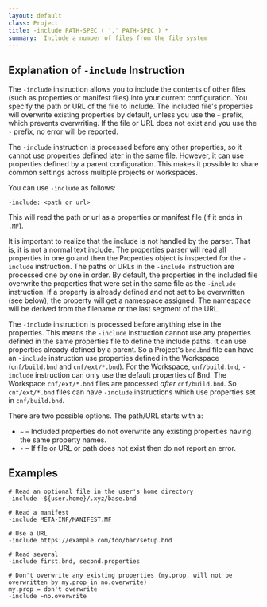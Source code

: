 ```yaml
---
layout: default
class: Project
title: -include PATH-SPEC ( ',' PATH-SPEC ) * 
summary:  Include a number of files from the file system
---
```


## Explanation of `-include` Instruction

The `-include` instruction allows you to include the contents of other files (such as properties or manifest files) into your current configuration. You specify the path or URL of the file to include. The included file's properties will overwrite existing properties by default, unless you use the `~` prefix, which prevents overwriting. If the file or URL does not exist and you use the `-` prefix, no error will be reported.

The `-include` instruction is processed before any other properties, so it cannot use properties defined later in the same file. However, it can use properties defined by a parent configuration. This makes it possible to share common settings across multiple projects or workspaces.


You can use `-include` as follows:

	-include: <path or url>

This will read the path or url as a properties or manifest file (if it ends in `.MF`). 

It is important to realize that the include is not handled by the parser.
That is, it is not a normal text include.
The properties parser will read all properties in one go and then the Properties object is inspected for the `-include` instruction.
The paths or URLs in the `-include` instruction are processed one by one in order.
By default, the properties in the included file overwrite the properties that were set in the same file as the `-include` instruction.
If a property is already defined and not set to be overwritten (see below), the property will get a namespace assigned.
The namespace will be derived from the filename or the last segment of the URL.

The `-include` instruction is processed before anything else in the properties.
This means the `-include` instruction cannot use any properties defined in the same properties file to define the include paths.
It can use properties already defined by a parent.
So a Project's `bnd.bnd` file can have an `-include` instruction use properties defined in the Workspace (`cnf/build.bnd` and `cnf/ext/*.bnd`).
For the Workspace, `cnf/build.bnd`, `-include` instruction can only use the default properties of Bnd.
The Workspace `cnf/ext/*.bnd` files are processed _after_ `cnf/build.bnd`.
So `cnf/ext/*.bnd` files can have `-include` instructions which use properties set in `cnf/build.bnd`.

There are two possible options. The path/URL starts with a:

* `~` – Included properties do not overwrite any existing properties having the same property names.
* `-` – If file or URL or path does not exist then do not report an error.



## Examples

	# Read an optional file in the user's home directory
	-include -${user.home}/.xyz/base.bnd

	# Read a manifest
	-include META-INF/MANIFEST.MF

	# Use a URL
	-include https://example.com/foo/bar/setup.bnd

	# Read several
	-include first.bnd, second.properties

	# Don't overwrite any existing properties (my.prop, will not be overwritten by my.prop in no.overwrite)
	my.prop = don't overwrite
	-include ~no.overwrite

